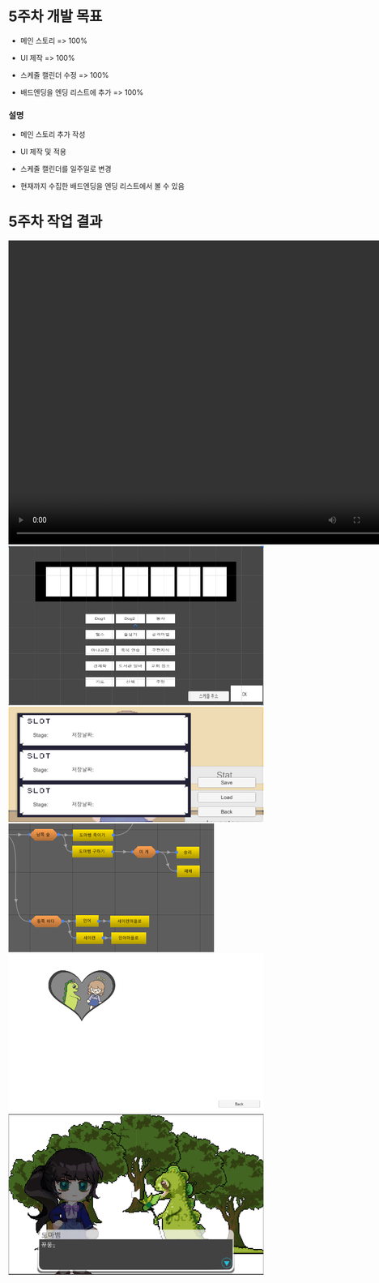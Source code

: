 # 5주차 개발 목표

* 메인 스토리 => 100%

* UI 제작 => 100%

* 스케줄 캘린더 수정 => 100%

* 배드엔딩을 엔딩 리스트에 추가 => 100%

### 설명

* 메인 스토리 추가 작성

* UI 제작 및 적용

* 스케줄 캘린더를 일주일로 변경

* 현재까지 수집한 배드엔딩을 엔딩 리스트에서 볼 수 있음


# 5주차 작업 결과

<video controls width="760" height="600">
  <source src="./img/Regina_5주차_작업결과.mp4" type="video/mp4">
  Sorry, your browser doesn't support embedded videos.
</video>

<img src ="./img/5WScheduleScene.PNG">
<img src ="./img/5WSaveslots.PNG">
<img src ="./img/5WStory.PNG">
<img src ="./img/5WEnding.PNG">
<img src ="./img/5WResult.PNG">

